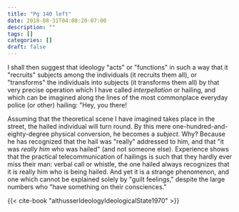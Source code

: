 ```yaml
---
title: "Pg 140 left"
date: 2018-08-31T04:08:20-07:00
description: ""
tags: []
categories: []
draft: false
---
```


I shall then suggest that ideology "acts" or "functions" in such a way that it "recruits"
subjects among the individuals (it recruits them all), or "transforms" the individuals into
subjects (it transforms them all) by that very precise operation which I have called
*interpellation* or hailing, and which can be imagined along the lines of the most
commonplace everyday police (or other) hailing: "Hey, you there!


Assuming that the theoretical scene I have imagined takes place in the street, the
hailed individual will turn round. By this mere one-hundred-and-eighty-degree physical
conversion, he becomes a *subject*. Why? Because he has recognized that the hail was
"really" addressed to him, and that "it was *really him* who was hailed" (and not someone
else). Experience shows that the practical telecommunication of hailings is such that they
hardly ever miss their man: verbal call or whistle, the one hailed always recognizes that it
is really him who is being hailed. And yet it is a strange phenomenon, and one which
cannot be explained solely by "guilt feelings," despite the large numbers who "have
something on their consciences."

{{< cite-book "althusserIdeologyIdeologicalState1970" >}}